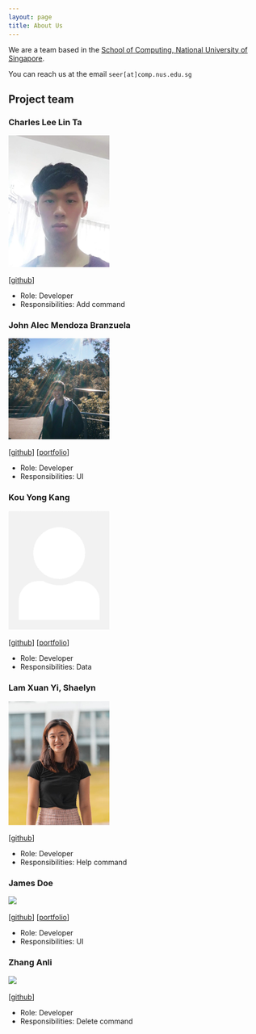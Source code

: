 ```yaml
---
layout: page
title: About Us
---
```


We are a team based in the [School of Computing, National University of Singapore](http://www.comp.nus.edu.sg).

You can reach us at the email `seer[at]comp.nus.edu.sg`

## Project team

### Charles Lee Lin Ta

<img src="images/charleslee01.png" width="200px">

[[github](https://github.com/CharlesLee01)]

* Role: Developer
* Responsibilities: Add command

### John Alec Mendoza Branzuela

<img src="images/branzuelajohn.png" width="200px">

[[github](http://github.com/branzuelajohn)]
[[portfolio](team/branzuelajohn.md)]

* Role: Developer
* Responsibilities: UI

### Kou Yong Kang

<img src="images/kouyk.png" width="200px">

[[github](http://github.com/kouyk)] [[portfolio](team/yongkang.md)]

* Role: Developer
* Responsibilities: Data

### Lam Xuan Yi, Shaelyn

<img src="images/shaelynl.png" width="200px">

[[github](http://github.com/shaelynl)]

* Role: Developer
* Responsibilities: Help command

### James Doe

<img src="images/johndoe.png" width="200px">

[[github](http://github.com/johndoe)]
[[portfolio](team/johndoe.md)]

* Role: Developer
* Responsibilities: UI

### Zhang Anli

<img src="images/zhanganli.png" width="200px">

[[github](http://github.com/ZhangAnli)]

* Role: Developer
* Responsibilities: Delete command
